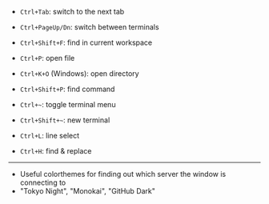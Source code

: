 * ``Ctrl+Tab``: switch to the next tab
* ``Ctrl+PageUp/Dn``: switch between terminals
* ``Ctrl+Shift+F``: find in current workspace
* ``Ctrl+P``: open file
* ``Ctrl+K+O`` (Windows): open directory
* ``Ctrl+Shift+P``: find command
* ``Ctrl+~``: toggle terminal menu
* ``Ctrl+Shift+~``: new terminal

* ``Ctrl+L``: line select
* ``Ctrl+H``: find & replace


---
* Useful colorthemes for finding out which server the window is connecting to
* "Tokyo Night", "Monokai", "GitHub Dark"
